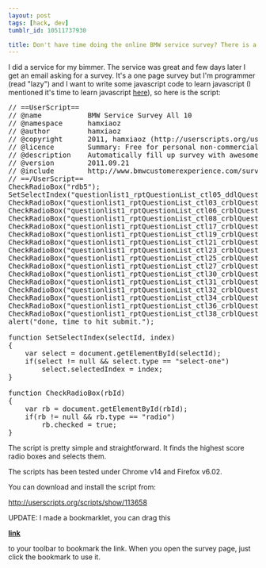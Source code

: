 ```yaml
---
layout: post
tags: [hack, dev]
tumblr_id: 10511737930

title: Don't have time doing the online BMW service survey? There is a script for you.
---
```


<p>I did a service for my bimmer. The service was great and few days later I get an email asking for a survey. It's a one page survey but I'm programmer (read "lazy") and I want to write some javascript code to learn javascript (I mentioned it's time to learn javascript <a href="http://hamxiaoz.tumblr.com/post/10266766635/whats-the-common-thing-between-c-and-javascript">here</a>), so here is the script:</p>&#13;
<pre><span>// ==UserScript==</span>&#13;
<span>// @name           BMW Service Survey All 10</span>&#13;
<span>// @namespace      hamxiaoz</span>&#13;
<span>// @author         hamxiaoz</span>&#13;
<span>// @copyright      2011, hamxiaoz (http://userscripts.org/users/355416)</span>&#13;
<span>// @licence        Summary: Free for personal non-commercial use</span>&#13;
<span>// @description    Automatically fill up survey with awesome (rate 10) feedback</span>&#13;
<span>// @version        2011.09.21</span>&#13;
<span>// @include        http://www.bmwcustomerexperience.com/survey*</span>&#13;
<span>// ==/UserScript==</span>&#13;
CheckRadioBox(<span>"rdb5"</span>);&#13;
SetSelectIndex(<span>"questionlist1_rptQuestionList_ctl05_ddlQuestionValues"</span>,<span>1</span>); <span>// select "Day I wanted"</span>&#13;
CheckRadioBox(<span>"questionlist1_rptQuestionList_ctl03_crblQuestionValuesBMW_10"</span>);&#13;
CheckRadioBox(<span>"questionlist1_rptQuestionList_ctl06_crblQuestionValuesBMW_10"</span>);&#13;
CheckRadioBox(<span>"questionlist1_rptQuestionList_ctl08_crblQuestionValuesBMW_10"</span>);&#13;
CheckRadioBox(<span>"questionlist1_rptQuestionList_ctl17_crblQuestionValuesBMW_10"</span>);&#13;
CheckRadioBox(<span>"questionlist1_rptQuestionList_ctl19_crblQuestionValuesBMW_10"</span>);&#13;
CheckRadioBox(<span>"questionlist1_rptQuestionList_ctl21_crblQuestionValuesBMW_10"</span>);&#13;
CheckRadioBox(<span>"questionlist1_rptQuestionList_ctl23_crblQuestionValuesBMW_0"</span>);&#13;
CheckRadioBox(<span>"questionlist1_rptQuestionList_ctl25_crblQuestionValuesBMW_10"</span>);&#13;
CheckRadioBox(<span>"questionlist1_rptQuestionList_ctl27_crblQuestionValuesBMW_0"</span>);&#13;
CheckRadioBox(<span>"questionlist1_rptQuestionList_ctl30_crblQuestionValuesBMW_0"</span>);&#13;
CheckRadioBox(<span>"questionlist1_rptQuestionList_ctl31_crblQuestionValuesBMW_10"</span>);&#13;
CheckRadioBox(<span>"questionlist1_rptQuestionList_ctl32_crblQuestionValuesBMW_0"</span>);&#13;
CheckRadioBox(<span>"questionlist1_rptQuestionList_ctl34_crblQuestionValues_0"</span>);&#13;
CheckRadioBox(<span>"questionlist1_rptQuestionList_ctl36_crblQuestionValuesBMW_0"</span>);&#13;
CheckRadioBox(<span>"questionlist1_rptQuestionList_ctl38_crblQuestionValuesBMW_0"</span>);&#13;
alert(<span>"done, time to hit submit."</span>);&#13;
&#13;
<span>function</span> SetSelectIndex(selectId, index)&#13;
{&#13;
    <span>var</span> select = <span>document</span>.getElementById(selectId);&#13;
    <span>if</span>(select != <span>null</span> &amp;&amp; select.type == <span>"select-one"</span>)&#13;
        select.selectedIndex = index;&#13;
}&#13;
&#13;
<span>function</span> CheckRadioBox(rbId)&#13;
{&#13;
    <span>var</span> rb = <span>document</span>.getElementById(rbId);&#13;
    <span>if</span>(rb != <span>null</span> &amp;&amp; rb.type == <span>"radio"</span>)&#13;
        rb.checked = <span>true</span>;&#13;
}&#13;
</pre>&#13;
<p>The script is pretty simple and straightforward. It finds the highest score radio boxes and selects them.</p>&#13;
<p>The scripts has been tested under Chrome v14 and Firefox v6.02.</p>&#13;
<p>You can download and install the script from: </p>&#13;
<p><a title="http://userscripts.org/scripts/show/113658" href="http://userscripts.org/scripts/show/113658">http://userscripts.org/scripts/show/113658</a></p>&#13;
<p>UPDATE: I made a bookmarklet, you can drag this</p>&#13;
&#13;
<p><strong><a href="javascript:CheckRadioBox(&quot;rdb5&quot;);SetSelectIndex(&quot;questionlist1_rptQuestionList_ctl05_ddlQuestionValues&quot;,1); CheckRadioBox(&quot;questionlist1_rptQuestionList_ctl03_crblQuestionValuesBMW_10&quot;); CheckRadioBox(&quot;questionlist1_rptQuestionList_ctl06_crblQuestionValuesBMW_10&quot;); CheckRadioBox(&quot;questionlist1_rptQuestionList_ctl08_crblQuestionValuesBMW_10&quot;); CheckRadioBox(&quot;questionlist1_rptQuestionList_ctl17_crblQuestionValuesBMW_10&quot;); CheckRadioBox(&quot;questionlist1_rptQuestionList_ctl19_crblQuestionValuesBMW_10&quot;); CheckRadioBox(&quot;questionlist1_rptQuestionList_ctl21_crblQuestionValuesBMW_10&quot;); CheckRadioBox(&quot;questionlist1_rptQuestionList_ctl23_crblQuestionValuesBMW_0&quot;); CheckRadioBox(&quot;questionlist1_rptQuestionList_ctl25_crblQuestionValuesBMW_10&quot;); CheckRadioBox(&quot;questionlist1_rptQuestionList_ctl27_crblQuestionValuesBMW_0&quot;); CheckRadioBox(&quot;questionlist1_rptQuestionList_ctl30_crblQuestionValuesBMW_0&quot;); CheckRadioBox(&quot;questionlist1_rptQuestionList_ctl31_crblQuestionValuesBMW_10&quot;); CheckRadioBox(&quot;questionlist1_rptQuestionList_ctl32_crblQuestionValuesBMW_0&quot;); CheckRadioBox(&quot;questionlist1_rptQuestionList_ctl34_crblQuestionValues_0&quot;); CheckRadioBox(&quot;questionlist1_rptQuestionList_ctl36_crblQuestionValuesBMW_0&quot;); CheckRadioBox(&quot;questionlist1_rptQuestionList_ctl38_crblQuestionValuesBMW_0&quot;); alert(&quot;done, time to hit submit.&quot;); function SetSelectIndex(selectId, index) { var select = document.getElementById(selectId); if(select != null &amp;&amp; select.type == &quot;select-one&quot;) select.selectedIndex = index; } function CheckRadioBox(rbId) { var rb = document.getElementById(rbId); if(rb != null &amp;&amp; rb.type == &quot;radio&quot;) rb.checked = true; }">link</a> </strong></p>&#13;
&#13;
<p>to your toolbar to bookmark the link. When you open the survey page, just click the bookmark to use it.</p> 
